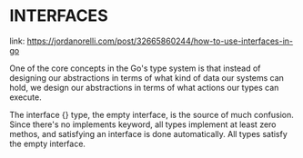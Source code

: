 INTERFACES
==================

link: https://jordanorelli.com/post/32665860244/how-to-use-interfaces-in-go

One of the core concepts in the Go's type system is that instead of designing our abstractions in terms of what kind of data our systems can hold, we design our abstractions in terms of what actions our types can execute.

The interface {} type, the empty interface, is the source of much confusion. Since there's no implements keyword, all types implement at least zero methos, and satisfying an interface is done automatically. All types satisfy the empty interface.